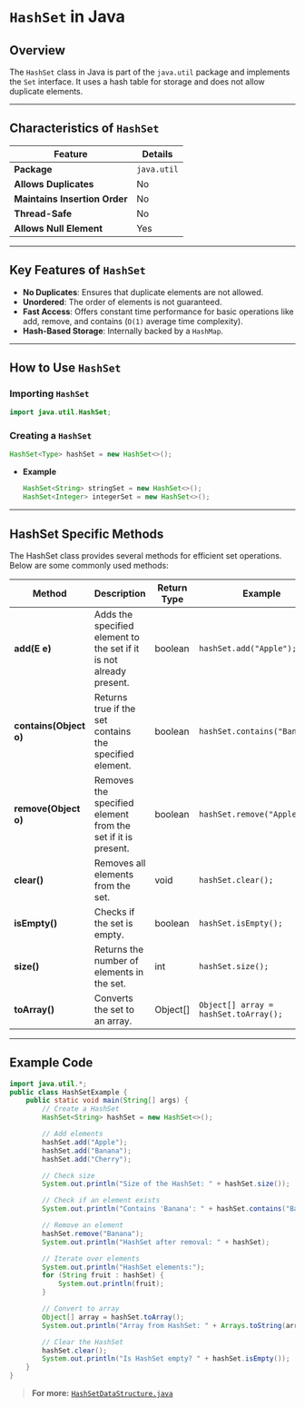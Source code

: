 # `HashSet` in Java

## Overview

The `HashSet` class in Java is part of the `java.util` package and implements the `Set` interface. It uses a hash table for storage and does not allow duplicate elements.

---

## Characteristics of `HashSet`

| **Feature**                 | **Details**                                    |
|-----------------------------|------------------------------------------------|
| **Package**                 | `java.util`                                    |
| **Allows Duplicates**       | No                                             |
| **Maintains Insertion Order** | No                                           |
| **Thread-Safe**             | No                                             |
| **Allows Null Element**     | Yes                                            |

---

## Key Features of `HashSet`

- **No Duplicates**: Ensures that duplicate elements are not allowed.
- **Unordered**: The order of elements is not guaranteed.
- **Fast Access**: Offers constant time performance for basic operations like add, remove, and contains (`O(1)` average time complexity).
- **Hash-Based Storage**: Internally backed by a `HashMap`.

---

## How to Use `HashSet`

### Importing `HashSet`

```java
import java.util.HashSet;
```

### Creating a `HashSet`

```java
HashSet<Type> hashSet = new HashSet<>();
```

- **Example**
 
    ```java
    HashSet<String> stringSet = new HashSet<>();
    HashSet<Integer> integerSet = new HashSet<>();
    ```

---

## HashSet Specific Methods

The HashSet class provides several methods for efficient set operations. Below are some commonly used methods:

| **Method**            | **Description**                                                        | **Return Type**       | **Example**                                |
|-----------------------|------------------------------------------------------------------------|-----------------------|--------------------------------------------|
| **add(E e)**          | Adds the specified element to the set if it is not already present.    | boolean               | `hashSet.add("Apple");`                    |
| **contains(Object o)**| Returns true if the set contains the specified element.                | boolean               | `hashSet.contains("Banana");`              |
| **remove(Object o)**  | Removes the specified element from the set if it is present.           | boolean               | `hashSet.remove("Apple");`                 |
| **clear()**           | Removes all elements from the set.                                    | void                  | `hashSet.clear();`                         |
| **isEmpty()**         | Checks if the set is empty.                                           | boolean               | `hashSet.isEmpty();`                       |
| **size()**            | Returns the number of elements in the set.                           | int                   | `hashSet.size();`                          |
| **toArray()**         | Converts the set to an array.                                         | Object[]              | `Object[] array = hashSet.toArray();`      |

---

## Example Code

```java
import java.util.*;
public class HashSetExample {
    public static void main(String[] args) {
        // Create a HashSet
        HashSet<String> hashSet = new HashSet<>();

        // Add elements
        hashSet.add("Apple");
        hashSet.add("Banana");
        hashSet.add("Cherry");

        // Check size
        System.out.println("Size of the HashSet: " + hashSet.size());

        // Check if an element exists
        System.out.println("Contains 'Banana': " + hashSet.contains("Banana"));

        // Remove an element
        hashSet.remove("Banana");
        System.out.println("HashSet after removal: " + hashSet);

        // Iterate over elements
        System.out.println("HashSet elements:");
        for (String fruit : hashSet) {
            System.out.println(fruit);
        }

        // Convert to array
        Object[] array = hashSet.toArray();
        System.out.println("Array from HashSet: " + Arrays.toString(array));

        // Clear the HashSet
        hashSet.clear();
        System.out.println("Is HashSet empty? " + hashSet.isEmpty());
    }
}
```

> **For more:** [`HashSetDataStructure.java`](./HashSetDataStructure.java)
